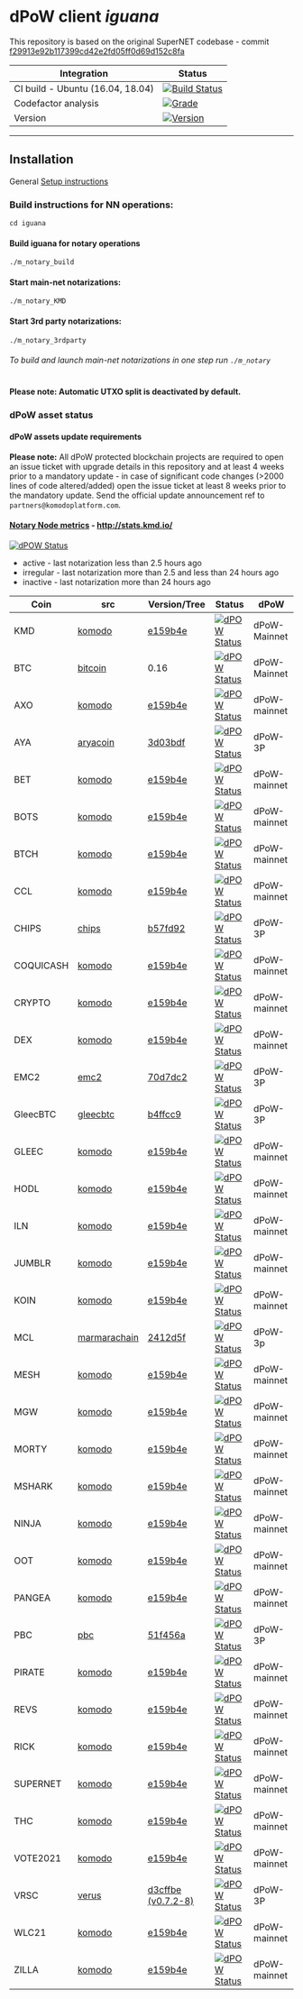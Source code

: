# dPoW client _iguana_

This repository is based on the original SuperNET codebase - commit [f29913e92b117399cd42e2fd05ff0d69d152c8fa](https://github.com/ca333/SuperNET/commit/f29913e92b117399cd42e2fd05ff0d69d152c8fa)

Integration | Status 
-------------|------
CI build - Ubuntu (16.04, 18.04) | [![Build Status](https://github.com/komodoplatform/dpow/workflows/CI/badge.svg?maxAge=60)](https://github.com/KomodoPlatform/dPoW/actions)
Codefactor analysis | [![Grade](https://img.shields.io/codefactor/grade/github/komodoplatform/dpow)](https://www.codefactor.io/repository/github/komodoplatform/dpow)
Version | [![Version](https://img.shields.io/github/v/release/komodoplatform/dPoW)](https://github.com/KomodoPlatform/dPoW/releases)

---


## Installation 

General [Setup instructions](https://docs.komodoplatform.com/notary/setup-Komodo-Notary-Node.html#setup-komodo-notary-node)

### Build instructions for NN operations:


`cd iguana`

#### Build iguana for notary operations
`./m_notary_build`

#### Start main-net notarizations:
`./m_notary_KMD`

#### Start 3rd party notarizations:
`./m_notary_3rdparty`


###### To build and launch main-net notarizations in one step run `./m_notary`

#

**Please note: Automatic UTXO split is deactivated by default.**

### dPoW asset status

#### dPoW assets update requirements

**Please note:** All dPoW protected blockchain projects are required to open an issue ticket with upgrade details in this repository and at least 4 weeks prior to a mandatory update - in case of significant code changes (>2000 lines of code altered/added) open the issue ticket at least 8 weeks prior to the mandatory update. Send the official update announcement ref to `partners@komodoplatform.com`.

#### [Notary Node metrics](http://stats.kmd.io/) - http://stats.kmd.io/

[![dPOW Status](https://badges.komodo.live/svg/date_badge.svg?maxAge=60)](https://komodostats.com)
* active - last notarization less than 2.5 hours ago
* irregular - last notarization more than 2.5 and less than 24 hours ago
* inactive - last notarization more than 24 hours ago

Coin | src | Version/Tree | Status | dPoW 
--------|------|---|------|------
KMD | [komodo](https://github.com/komodoplatform/komodo) | [e159b4e](https://github.com/KomodoPlatform/komodo/tree/e159b4e7a40d3886519401c4074e957a1f9d42ba) | [![dPOW Status](https://badges.komodo.live/svg/KMD_badge.svg?maxAge=60)](https://komodostats.com) | dPoW-Mainnet
BTC | [bitcoin](https://github.com/bitcoin/bitcoin) | 0.16 | [![dPOW Status](https://badges.komodo.live/svg/KMD_badge.svg?maxAge=60)](https://komodostats.com) | dPoW-Mainnet
AXO | [komodo](https://github.com/komodoplatform/komodo) | [e159b4e](https://github.com/KomodoPlatform/komodo/tree/e159b4e7a40d3886519401c4074e957a1f9d42ba) | [![dPOW Status](https://badges.komodo.live/svg/AXO_badge.svg?maxAge=60)](https://komodostats.com) | dPoW-mainnet
AYA | [aryacoin](https://github.com/KomodoPlatform/AYAv2) | [3d03bdf](https://github.com/KomodoPlatform/AYAv2/commit/3d03bdfc27cd4920ad8c3340bcaef15691b7f843) | [![dPOW Status](https://badges.komodo.live/svg/AYA_badge.svg?maxAge=60)](https://komodostats.com) | dPoW-3P
BET | [komodo](https://github.com/komodoplatform/komodo) | [e159b4e](https://github.com/KomodoPlatform/komodo/tree/e159b4e7a40d3886519401c4074e957a1f9d42ba) | [![dPOW Status](https://badges.komodo.live/svg/BET_badge.svg?maxAge=60)](https://komodostats.com) | dPoW-mainnet
BOTS | [komodo](https://github.com/komodoplatform/komodo) | [e159b4e](https://github.com/KomodoPlatform/komodo/tree/e159b4e7a40d3886519401c4074e957a1f9d42ba) | [![dPOW Status](https://badges.komodo.live/svg/BOTS_badge.svg?maxAge=60)](https://komodostats.com) | dPoW-mainnet
BTCH | [komodo](https://github.com/komodoplatform/komodo) | [e159b4e](https://github.com/KomodoPlatform/komodo/tree/e159b4e7a40d3886519401c4074e957a1f9d42ba) | [![dPOW Status](https://badges.komodo.live/svg/BTCH_badge.svg?maxAge=60)](https://komodostats.com) | dPoW-mainnet
CCL | [komodo](https://github.com/komodoplatform/komodo) | [e159b4e](https://github.com/KomodoPlatform/komodo/tree/e159b4e7a40d3886519401c4074e957a1f9d42ba) | [![dPOW Status](https://badges.komodo.live/svg/CCL_badge.svg?maxAge=60)](https://komodostats.com) | dPoW-mainnet
CHIPS | [chips](https://github.com/jl777/chips3/tree/master) | [b57fd92](https://github.com/jl777/chips3/tree/b57fd92ad2be804933a3cd168ad820ddcc11fee1) | [![dPOW Status](https://badges.komodo.live/svg/CHIPS_badge.svg?maxAge=60)](https://komodostats.com) | dPoW-3P
COQUICASH | [komodo](https://github.com/komodoplatform/komodo) | [e159b4e](https://github.com/KomodoPlatform/komodo/tree/e159b4e7a40d3886519401c4074e957a1f9d42ba) | [![dPOW Status](https://badges.komodo.live/svg/COQUICASH_badge.svg?maxAge=60)](https://komodostats.com) | dPoW-mainnet
CRYPTO | [komodo](https://github.com/komodoplatform/komodo) | [e159b4e](https://github.com/KomodoPlatform/komodo/tree/e159b4e7a40d3886519401c4074e957a1f9d42ba) | [![dPOW Status](https://badges.komodo.live/svg/CRYPTO_badge.svg?maxAge=60)](https://komodostats.com) | dPoW-mainnet
DEX | [komodo](https://github.com/komodoplatform/komodo) | [e159b4e](https://github.com/KomodoPlatform/komodo/tree/e159b4e7a40d3886519401c4074e957a1f9d42ba) | [![dPOW Status](https://badges.komodo.live/svg/DEX_badge.svg?maxAge=60)](https://komodostats.com) | dPoW-mainnet
EMC2 | [emc2](https://github.com/emc2foundation/einsteinium) | [70d7dc2](https://github.com/emc2foundation/einsteinium/tree/70d7dc2b94e0b275f026ae51fda2a23725929bfd) | [![dPOW Status](https://badges.komodo.live/svg/EMC2_badge.svg?maxAge=60)](https://komodostats.com) | dPoW-3P
GleecBTC | [gleecbtc](https://github.com/KomodoPlatform/GleecBTC-FullNode-Win-Mac-Linux) | [b4ffcc9](https://github.com/KomodoPlatform/GleecBTC-FullNode-Win-Mac-Linux/tree/b4ffcc9b4ed829cefb1afc27e1c81a7e5be4cffd) | [![dPOW Status](https://badges.komodo.live/svg/GLEECBTC_badge.svg?maxAge=60)](https://komodostats.com) | dPoW-3P
GLEEC | [komodo](https://github.com/komodoplatform/komodo) | [e159b4e](https://github.com/KomodoPlatform/komodo/tree/e159b4e7a40d3886519401c4074e957a1f9d42ba) | [![dPOW Status](https://badges.komodo.live/svg/GLEEC_badge.svg?maxAge=60)](https://komodostats.com) | dPoW-mainnet
HODL | [komodo](https://github.com/komodoplatform/komodo) | [e159b4e](https://github.com/KomodoPlatform/komodo/tree/e159b4e7a40d3886519401c4074e957a1f9d42ba) | [![dPOW Status](https://badges.komodo.live/svg/HODL_badge.svg?maxAge=60)](https://komodostats.com) | dPoW-mainnet
ILN | [komodo](https://github.com/komodoplatform/komodo) | [e159b4e](https://github.com/KomodoPlatform/komodo/tree/e159b4e7a40d3886519401c4074e957a1f9d42ba) | [![dPOW Status](https://badges.komodo.live/svg/ILN_badge.svg?maxAge=60)](https://komodostats.com) | dPoW-mainnet
JUMBLR | [komodo](https://github.com/komodoplatform/komodo) | [e159b4e](https://github.com/KomodoPlatform/komodo/tree/e159b4e7a40d3886519401c4074e957a1f9d42ba) | [![dPOW Status](https://badges.komodo.live/svg/JUMBLR_badge.svg?maxAge=60)](https://komodostats.com) | dPoW-mainnet
KOIN | [komodo](https://github.com/komodoplatform/komodo) | [e159b4e](https://github.com/KomodoPlatform/komodo/tree/e159b4e7a40d3886519401c4074e957a1f9d42ba) | [![dPOW Status](https://badges.komodo.live/svg/KOIN_badge.svg?maxAge=60)](https://komodostats.com) | dPoW-mainnet
MCL | [marmarachain](https://github.com/marmarachain/marmara) | [2412d5f](https://github.com/marmarachain/marmara/commit/2412d5f5434a6b31f86da934d53df1729956654b) | [![dPOW Status](https://badges.komodo.live/svg/MCL_badge.svg?maxAge=60)](https://komodostats.com) | dPoW-3p
MESH | [komodo](https://github.com/komodoplatform/komodo) | [e159b4e](https://github.com/KomodoPlatform/komodo/tree/e159b4e7a40d3886519401c4074e957a1f9d42ba) | [![dPOW Status](https://badges.komodo.live/svg/MESH_badge.svg?maxAge=60)](https://komodostats.com) | dPoW-mainnet
MGW | [komodo](https://github.com/komodoplatform/komodo) | [e159b4e](https://github.com/KomodoPlatform/komodo/tree/e159b4e7a40d3886519401c4074e957a1f9d42ba) | [![dPOW Status](https://badges.komodo.live/svg/MGW_badge.svg?maxAge=60)](https://komodostats.com) | dPoW-mainnet
MORTY | [komodo](https://github.com/komodoplatform/komodo) | [e159b4e](https://github.com/KomodoPlatform/komodo/tree/e159b4e7a40d3886519401c4074e957a1f9d42ba) | [![dPOW Status](https://badges.komodo.live/svg/MORTY_badge.svg?maxAge=60)](https://komodostats.com) | dPoW-mainnet
MSHARK | [komodo](https://github.com/komodoplatform/komodo) | [e159b4e](https://github.com/KomodoPlatform/komodo/tree/e159b4e7a40d3886519401c4074e957a1f9d42ba) | [![dPOW Status](https://badges.komodo.live/svg/MSHARK_badge.svg?maxAge=60)](https://komodostats.com) | dPoW-mainnet
NINJA | [komodo](https://github.com/komodoplatform/komodo) | [e159b4e](https://github.com/KomodoPlatform/komodo/tree/e159b4e7a40d3886519401c4074e957a1f9d42ba) | [![dPOW Status](https://badges.komodo.live/svg/NINJA_badge.svg?maxAge=60)](https://komodostats.com) | dPoW-mainnet
OOT | [komodo](https://github.com/komodoplatform/komodo) | [e159b4e](https://github.com/KomodoPlatform/komodo/tree/e159b4e7a40d3886519401c4074e957a1f9d42ba) | [![dPOW Status](https://badges.komodo.live/svg/OOT_badge.svg?maxAge=60)](https://komodostats.com) | dPoW-mainnet
PANGEA | [komodo](https://github.com/komodoplatform/komodo) | [e159b4e](https://github.com/KomodoPlatform/komodo/tree/e159b4e7a40d3886519401c4074e957a1f9d42ba) | [![dPOW Status](https://badges.komodo.live/svg/PANGEA_badge.svg?maxAge=60)](https://komodostats.com) | dPoW-mainnet
PBC | [pbc](https://github.com/pbcllc/powerblockcoin-core) | [51f456a](https://github.com/pbcllc/powerblockcoin-core/tree/51f456afda4dea643a27341d3b5762769937675e) | [![dPOW Status](https://badges.komodo.live/svg/PBC_badge.svg?maxAge=60)](https://komodostats.com) | dPoW-3P
PIRATE | [komodo](https://github.com/komodoplatform/komodo) | [e159b4e](https://github.com/KomodoPlatform/komodo/tree/e159b4e7a40d3886519401c4074e957a1f9d42ba) | [![dPOW Status](https://badges.komodo.live/svg/PIRATE_badge.svg?maxAge=60)](https://komodostats.com) | dPoW-mainnet
REVS | [komodo](https://github.com/komodoplatform/komodo) | [e159b4e](https://github.com/KomodoPlatform/komodo/tree/e159b4e7a40d3886519401c4074e957a1f9d42ba) | [![dPOW Status](https://badges.komodo.live/svg/REVS_badge.svg?maxAge=60)](https://komodostats.com) | dPoW-mainnet
RICK | [komodo](https://github.com/komodoplatform/komodo) | [e159b4e](https://github.com/KomodoPlatform/komodo/tree/e159b4e7a40d3886519401c4074e957a1f9d42ba) | [![dPOW Status](https://badges.komodo.live/svg/RICK_badge.svg?maxAge=60)](https://komodostats.com) | dPoW-mainnet
SUPERNET | [komodo](https://github.com/komodoplatform/komodo) | [e159b4e](https://github.com/KomodoPlatform/komodo/tree/e159b4e7a40d3886519401c4074e957a1f9d42ba) | [![dPOW Status](https://badges.komodo.live/svg/SUPERNET_badge.svg?maxAge=60)](https://komodostats.com) | dPoW-mainnet
THC | [komodo](https://github.com/komodoplatform/komodo) | [e159b4e](https://github.com/KomodoPlatform/komodo/tree/e159b4e7a40d3886519401c4074e957a1f9d42ba) | [![dPOW Status](https://badges.komodo.live/svg/THC_badge.svg?maxAge=60)](https://komodostats.com) | dPoW-mainnet
VOTE2021 | [komodo](https://github.com/komodoplatform/komodo) | [e159b4e](https://github.com/KomodoPlatform/komodo/tree/e159b4e7a40d3886519401c4074e957a1f9d42ba) | [![dPOW Status](https://badges.komodo.live/svg/VOTE2021_badge.svg?maxAge=60)](https://komodostats.com) | dPoW-mainnet
VRSC | [verus](https://github.com/VerusCoin/VerusCoin) | [d3cffbe (v0.7.2-8)](https://github.com/VerusCoin/VerusCoin/tree/d3cffbe4e088166f980afdcf14ed5fbed72b542b) | [![dPOW Status](https://badges.komodo.live/svg/VRSC_badge.svg?maxAge=60)](https://komodostats.com) | dPoW-3P
WLC21 | [komodo](https://github.com/komodoplatform/komodo) | [e159b4e](https://github.com/KomodoPlatform/komodo/tree/e159b4e7a40d3886519401c4074e957a1f9d42ba) | [![dPOW Status](https://badges.komodo.live/svg/WLC21_badge.svg?maxAge=60)](https://komodostats.com) | dPoW-mainnet
ZILLA | [komodo](https://github.com/komodoplatform/komodo) | [e159b4e](https://github.com/KomodoPlatform/komodo/tree/e159b4e7a40d3886519401c4074e957a1f9d42ba) | [![dPOW Status](https://badges.komodo.live/svg/ZILLA_badge.svg?maxAge=60)](https://komodostats.com) | dPoW-mainnet
